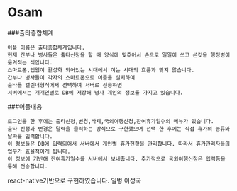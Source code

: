 # Osam

###출타종합체계
```
어플 이름은 출타종합체계입니다.  
현재 간부나 병사들은 출타신청을 할 때 양식에 맞추어서 손으로 일일이 쓰고 쓴것을 행정병이 옮겨적는 식입니다. 
스마트폰,앱웹이 활성화 되어있는 시대에서 이는 시대의 흐름과 맞지 않습니다. 
간부나 병사들이 각자의 스마트폰으로 어플을 설치하여 
출타를 캘린더형식에서 선택하여 서버로 전송하면 
서버에서는 개개인별로 DB에 저장해 병사 개인의 정보를 가지고 있습니다.
```

###어플내용
```우선 회원가입을 이름,소속,군번을 입력하고 아이디와 비밀번호를 만듭니다.
로그인을 한 후에는 출타신청,변경,삭제,국외여행신청,잔여휴가일수의 메뉴가 있습니다.
출타 신청과 변경은 달력을 클릭하는 방식으로 구현했으며 선택 한 후에는 직접 휴가의 종류와 날짜를 입력합니다.
이 정보들은 DB에 입력되어서 서버에서 개인별 휴가현황을 관리합니다. 따라서 휴가관리자들의 업무가 효율적이게 됩니다.
이 정보에 기반해 잔여휴가일수를 서버에서 보내줍니다. 추가적으로 국외여행신청은 입력폼을 통해 전송합니다.
```

react-native기반으로 구현하였습니다.
일병 이성국

